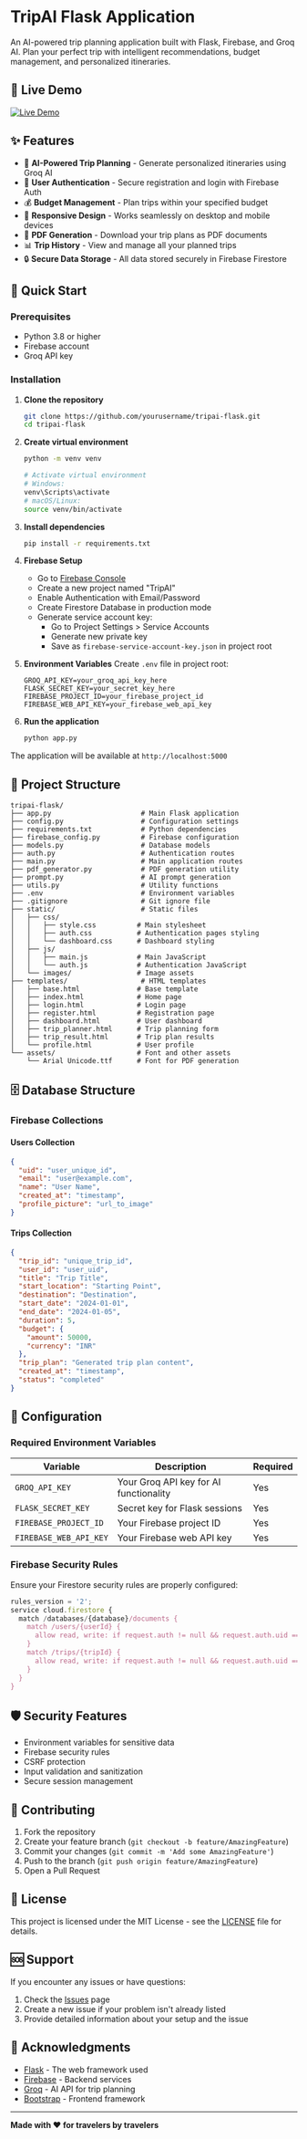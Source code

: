 # TripAI Flask Application

An AI-powered trip planning application built with Flask, Firebase, and Groq AI. Plan your perfect trip with intelligent recommendations, budget management, and personalized itineraries.

## 🚀 Live Demo

[![Live Demo](https://img.shields.io/badge/Live-Demo-success?style=for-the-badge)](https://tripai.pythonanywhere.com/)

## ✨ Features

- 🤖 **AI-Powered Trip Planning** - Generate personalized itineraries using Groq AI
- 🔐 **User Authentication** - Secure registration and login with Firebase Auth
- 💰 **Budget Management** - Plan trips within your specified budget
- 📱 **Responsive Design** - Works seamlessly on desktop and mobile devices
- 📄 **PDF Generation** - Download your trip plans as PDF documents
- 📊 **Trip History** - View and manage all your planned trips
- 🔒 **Secure Data Storage** - All data stored securely in Firebase Firestore

## 🚀 Quick Start

### Prerequisites

- Python 3.8 or higher
- Firebase account
- Groq API key

### Installation

1. **Clone the repository**
   ```bash
   git clone https://github.com/yourusername/tripai-flask.git
   cd tripai-flask
   ```

2. **Create virtual environment**
   ```bash
   python -m venv venv
   
   # Activate virtual environment
   # Windows:
   venv\Scripts\activate
   # macOS/Linux:
   source venv/bin/activate
   ```

3. **Install dependencies**
   ```bash
   pip install -r requirements.txt
   ```

4. **Firebase Setup**
   - Go to [Firebase Console](https://console.firebase.google.com/)
   - Create a new project named "TripAI"
   - Enable Authentication with Email/Password
   - Create Firestore Database in production mode
   - Generate service account key:
     - Go to Project Settings > Service Accounts
     - Generate new private key
     - Save as `firebase-service-account-key.json` in project root

5. **Environment Variables**
   Create `.env` file in project root:
   ```env
   GROQ_API_KEY=your_groq_api_key_here
   FLASK_SECRET_KEY=your_secret_key_here
   FIREBASE_PROJECT_ID=your_firebase_project_id
   FIREBASE_WEB_API_KEY=your_firebase_web_api_key
   ```

6. **Run the application**
   ```bash
   python app.py
   ```

The application will be available at `http://localhost:5000`

## 📁 Project Structure

```
tripai-flask/
├── app.py                      # Main Flask application
├── config.py                   # Configuration settings
├── requirements.txt            # Python dependencies
├── firebase_config.py          # Firebase configuration
├── models.py                   # Database models
├── auth.py                     # Authentication routes
├── main.py                     # Main application routes
├── pdf_generator.py            # PDF generation utility
├── prompt.py                   # AI prompt generation
├── utils.py                    # Utility functions
├── .env                        # Environment variables
├── .gitignore                  # Git ignore file
├── static/                     # Static files
│   ├── css/
│   │   ├── style.css          # Main stylesheet
│   │   ├── auth.css           # Authentication pages styling
│   │   └── dashboard.css      # Dashboard styling
│   ├── js/
│   │   ├── main.js            # Main JavaScript
│   │   └── auth.js            # Authentication JavaScript
│   └── images/                # Image assets
├── templates/                  # HTML templates
│   ├── base.html              # Base template
│   ├── index.html             # Home page
│   ├── login.html             # Login page
│   ├── register.html          # Registration page
│   ├── dashboard.html         # User dashboard
│   ├── trip_planner.html      # Trip planning form
│   ├── trip_result.html       # Trip plan results
│   └── profile.html           # User profile
└── assets/                    # Font and other assets
    └── Arial Unicode.ttf      # Font for PDF generation
```

## 🗄️ Database Structure

### Firebase Collections

#### Users Collection
```json
{
  "uid": "user_unique_id",
  "email": "user@example.com",
  "name": "User Name",
  "created_at": "timestamp",
  "profile_picture": "url_to_image"
}
```

#### Trips Collection
```json
{
  "trip_id": "unique_trip_id",
  "user_id": "user_uid",
  "title": "Trip Title",
  "start_location": "Starting Point",
  "destination": "Destination",
  "start_date": "2024-01-01",
  "end_date": "2024-01-05",
  "duration": 5,
  "budget": {
    "amount": 50000,
    "currency": "INR"
  },
  "trip_plan": "Generated trip plan content",
  "created_at": "timestamp",
  "status": "completed"
}
```

## 🔧 Configuration

### Required Environment Variables

| Variable | Description | Required |
|----------|-------------|----------|
| `GROQ_API_KEY` | Your Groq API key for AI functionality | Yes |
| `FLASK_SECRET_KEY` | Secret key for Flask sessions | Yes |
| `FIREBASE_PROJECT_ID` | Your Firebase project ID | Yes |
| `FIREBASE_WEB_API_KEY` | Your Firebase web API key | Yes |

### Firebase Security Rules

Ensure your Firestore security rules are properly configured:

```javascript
rules_version = '2';
service cloud.firestore {
  match /databases/{database}/documents {
    match /users/{userId} {
      allow read, write: if request.auth != null && request.auth.uid == userId;
    }
    match /trips/{tripId} {
      allow read, write: if request.auth != null && request.auth.uid == resource.data.user_id;
    }
  }
}
```

## 🛡️ Security Features

- Environment variables for sensitive data
- Firebase security rules
- CSRF protection
- Input validation and sanitization
- Secure session management

## 🤝 Contributing

1. Fork the repository
2. Create your feature branch (`git checkout -b feature/AmazingFeature`)
3. Commit your changes (`git commit -m 'Add some AmazingFeature'`)
4. Push to the branch (`git push origin feature/AmazingFeature`)
5. Open a Pull Request

## 📝 License

This project is licensed under the MIT License - see the [LICENSE](LICENSE) file for details.

## 🆘 Support

If you encounter any issues or have questions:

1. Check the [Issues](https://github.com/yourusername/tripai-flask/issues) page
2. Create a new issue if your problem isn't already listed
3. Provide detailed information about your setup and the issue

## 🙏 Acknowledgments

- [Flask](https://flask.palletsprojects.com/) - The web framework used
- [Firebase](https://firebase.google.com/) - Backend services
- [Groq](https://groq.com/) - AI API for trip planning
- [Bootstrap](https://getbootstrap.com/) - Frontend framework

---

**Made with ❤️ for travelers by travelers**
